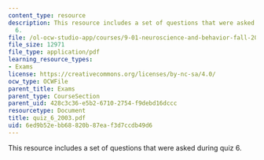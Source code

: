 ```yaml
---
content_type: resource
description: This resource includes a set of questions that were asked during quiz
  6.
file: /ol-ocw-studio-app/courses/9-01-neuroscience-and-behavior-fall-2003/6ed9b52ebb68820b87eaf3d7ccdb49d6_quiz_6_2003.pdf
file_size: 12971
file_type: application/pdf
learning_resource_types:
- Exams
license: https://creativecommons.org/licenses/by-nc-sa/4.0/
ocw_type: OCWFile
parent_title: Exams
parent_type: CourseSection
parent_uid: 428c3c36-e5b2-6710-2754-f9debd16dccc
resourcetype: Document
title: quiz_6_2003.pdf
uid: 6ed9b52e-bb68-820b-87ea-f3d7ccdb49d6
---
```

This resource includes a set of questions that were asked during quiz 6.